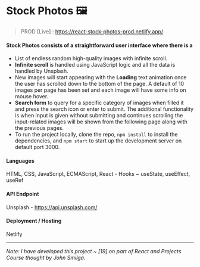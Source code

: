 # Stock Photos 🖼️
> PROD [Live] : https://react-stock-photos-prod.netlify.app/

#### Stock Photos consists of a straightforward user interface where there is a
- List of endless random high-quality images with infinite scroll.
- **Infinite scroll** is handled using JavaScript logic and all the data is handled by Unsplash.
- New images will start appearing with the **Loading** text animation once the user has scrolled down to the bottom of the page. A default of 10 images per page has been set and each image will have some info on mouse hover.
- **Search form** to query for a specific category of images when filled it and press the search icon or enter to submit. The additional functionality is when input is given without submitting and continues scrolling the input-related images will be shown from the following page along with the previous pages. 
- To run the project locally, clone the repo, `npm install` to install the dependencies, and `npm start` to start up the development server on default port 3000.

#### Languages 
HTML, CSS, JavaScript, ECMAScript, React - Hooks ~ useState, useEffect, useRef

#### API Endpoint
Unsplash - https://api.unsplash.com/

#### Deployment / Hosting
Netlify

---

*Note: I have developed this project ~ [19] on part of React and Projects Course thought by John Smilga.*
